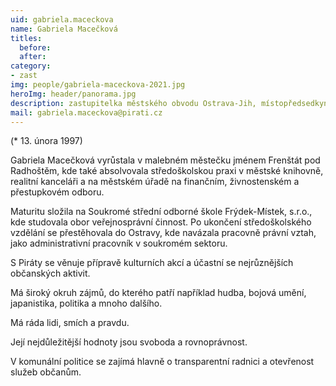 ```yaml
---
uid: gabriela.maceckova
name: Gabriela Macečková
titles:
  before:
  after:
category:
- zast
img: people/gabriela-maceckova-2021.jpg
heroImg: header/panorama.jpg
description: zastupitelka městského obvodu Ostrava-Jih, místopředsedkyně místního sdružení Ostrava
mail: gabriela.maceckova@pirati.cz
---
```


(* 13. února 1997)

Gabriela Macečková vyrůstala v malebném městečku jménem Frenštát pod Radhoštěm, kde také absolvovala středoškolskou praxi v městské knihovně, realitní kanceláři a na městském úřadě na finančním, živnostenském a přestupkovém odboru.

Maturitu složila na Soukromé střední odborné škole Frýdek-Místek, s.r.o., kde studovala obor veřejnosprávní činnost.
Po ukončení středoškolského vzdělání se přestěhovala do Ostravy, kde navázala pracovně právní vztah, jako administrativní pracovník v soukromém sektoru.

S Piráty se věnuje přípravě kulturních akcí a účastní se nejrůznějších občanských aktivit.

Má široký okruh zájmů, do kterého patří například hudba, bojová umění, japanistika, politika a mnoho dalšího.

Má ráda lidi, smích a pravdu.

Její nejdůležitější hodnoty jsou svoboda a rovnoprávnost.

V komunální politice se zajímá hlavně o transparentní radnici a otevřenost služeb občanům.
